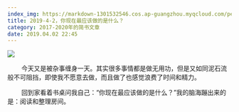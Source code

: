 ```yaml
---
index_img: https://markdown-1301532546.cos.ap-guangzhou.myqcloud.com/peipei_blog/20210921144208.jpeg
title: 2019-4-2，你现在最应该做的是什么？
category: 2017-2020年的简书文章
date: 2019.04.02 22:45
---
```


![](https://markdown-1301532546.cos.ap-guangzhou.myqcloud.com/peipei_blog/20210921144208.jpeg)  



        今天又是被杂事缠身一天。其实很多事情都是做无用功，但是又如同泥石流般不可阻挡，即使我不愿意去做，而且做了也感觉浪费了时间和精力。  

        回到家看着书桌问我自己：“你现在最应该做的是什么？”我的脑海蹦出来的是：阅读和整理房间。